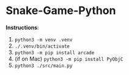 # Snake-Game-Python
**Instructions**: 
1. `python3 -m venv .venv`  
2. `./.venv/bin/activate`
3. `python3 -m pip install arcade`
4. (if on Mac) `python3 -m pip install PyObjC`
5. `python3 ./src/main.py`